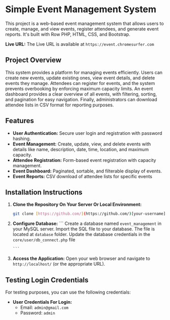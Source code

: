 # Simple Event Management System

This project is a web-based event management system that allows users to create, manage, and view events, register attendees, and generate event reports.  It's built with Row PHP, HTML, CSS, and Bootstrap.

**Live URL:** The Live URL is available at `https://event.chromesurfer.com`

## Project Overview

This system provides a platform for managing events efficiently.  Users can create new events, update existing ones, view event details, and delete events they manage.  Attendees can register for events, and the system prevents overbooking by enforcing maximum capacity limits.  An event dashboard provides a clear overview of all events, with filtering, sorting, and pagination for easy navigation.  Finally, administrators can download attendee lists in CSV format for reporting purposes.

## Features

*   **User Authentication:** Secure user login and registration with password hashing.
*   **Event Management:** Create, update, view, and delete events with details like name, description, date, time, location, and maximum capacity.
*   **Attendee Registration:**  Form-based event registration with capacity management.
*   **Event Dashboard:** Paginated, sortable, and filterable display of events.
*   **Event Reports:** CSV download of attendee lists for specific events

## Installation Instructions

1.  **Clone the Repository On Your Server Or Local Environment:**
    ```bash
    git clone [https://github.com/](https://github.com/)[your-username]/[your-repository-name].git
    ```

2.  **Configure Database:**
        ```
        Create a database named `event_management` in your MySQL server.
        Import the SQL file to your database. The file is located at `database` folder.
        Update the database credentials in the `core/user/db_connect.php` file
        
        ```

3.  **Access the Application:**
    Open your web browser and navigate to `http://localhost/` (or the appropriate URL).

## Testing Login Credentials

For testing purposes, you can use the following credentials:

*   **User Credentials For Login:**
    *   Email: `admin@gmail.com`
    *   Password: `admin`
